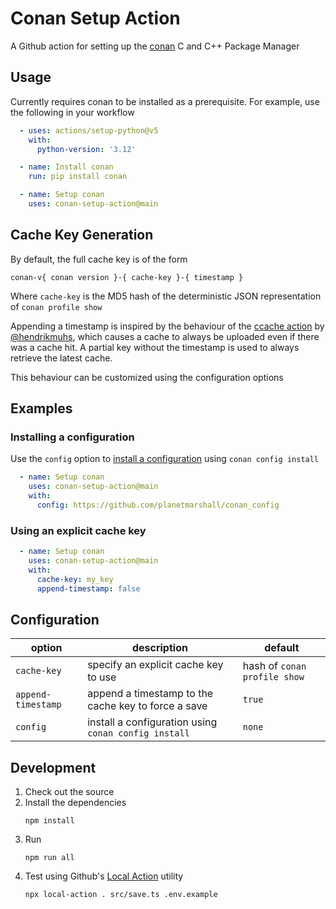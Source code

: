 Conan Setup Action
==================

A Github action for setting up the [conan](https://conan.io/) C and C++ Package Manager

Usage
-----

Currently requires conan to be installed as a prerequisite. For example, use the following
in your workflow

```yaml
  - uses: actions/setup-python@v5
    with:
      python-version: '3.12'

  - name: Install conan
    run: pip install conan

  - name: Setup conan
    uses: conan-setup-action@main
```

## Cache Key Generation

By default, the full cache key is of the form

```
conan-v{ conan version }-{ cache-key }-{ timestamp }
```

Where `cache-key` is the MD5 hash of the deterministic JSON representation of `conan profile show`

Appending a timestamp is inspired by the behaviour of the
[ccache action](https://github.com/hendrikmuhs/ccache-action) by [@hendrikmuhs](https://github.com/hendrikmuhs), 
which causes a cache to always be uploaded even if there was a cache hit. A partial key without the timestamp is 
used to always retrieve the latest cache.

This behaviour can be customized using the configuration options

## Examples

### Installing a configuration

Use the `config` option to 
[install a configuration](https://docs.conan.io/2/reference/commands/config.html#conan-config-install) using 
`conan config install`

```yaml
  - name: Setup conan
    uses: conan-setup-action@main
    with:
      config: https://github.com/planetmarshall/conan_config
```

### Using an explicit cache key

```yaml
  - name: Setup conan
    uses: conan-setup-action@main
    with:
      cache-key: my_key
      append-timestamp: false
```

Configuration
-------------

| option             | description                                          | default                      |
|--------------------|------------------------------------------------------|------------------------------|
| `cache-key`        | specify an explicit cache key to use                 | hash of `conan profile show` |
| `append-timestamp` | append a timestamp to the cache key to force a save  | `true`                       |               
| `config`           | install a configuration using `conan config install` | `none`                       |               

Development
-----------

1. Check out the source
2. Install the dependencies
   ```
   npm install
   ``` 
3. Run 
   ```
   npm run all
   ```
4. Test using Github's [Local Action](https://github.com/github/local-action) utility
    ```
    npx local-action . src/save.ts .env.example
    ```
